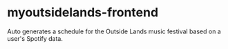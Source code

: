 # myoutsidelands-frontend

Auto generates a schedule for the Outside Lands music festival based on a user's Spotify data.
